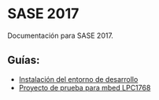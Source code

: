 # SASE 2017
Documentación para SASE 2017.

## Guías:
* [Instalación del entorno de desarrollo](guia-entorno.md)
* [Proyecto de prueba para mbed LPC1768](proyecto-prueba-lpc1768.md)
